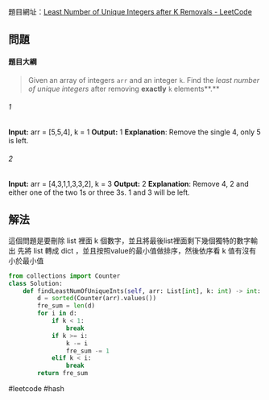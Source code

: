 
題目網址：[Least Number of Unique Integers after K Removals - LeetCode](https://leetcode.com/problems/least-number-of-unique-integers-after-k-removals/description/?envType=daily-question&envId=2024-02-20)

## 問題

#### 題目大綱

>Given an array of integers `arr` and an integer `k`. Find the _least number of unique integers_ after   removing **exactly** `k` elements**.**
###### 1
**Input:** arr = [5,5,4], k = 1
**Output:** 1
**Explanation**: Remove the single 4, only 5 is left.
###### 2
**Input:** arr = [4,3,1,1,3,3,2], k = 3
**Output:** 2
**Explanation**: Remove 4, 2 and either one of the two 1s or three 3s. 1 and 3 will be left.
## 解法

這個問題是要刪除 list 裡面 k 個數字，並且將最後list裡面剩下幾個獨特的數字輸出
先將 list 轉成 dict ，並且按照value的最小值做排序，然後依序看 k 值有沒有小於最小值

```python
from collections import Counter
class Solution:
    def findLeastNumOfUniqueInts(self, arr: List[int], k: int) -> int:
        d = sorted(Counter(arr).values())
        fre_sum = len(d)
        for i in d:
            if k < 1:
                break
            if k >= i:
                k -= i
                fre_sum -= 1
            elif k < i:
                break
        return fre_sum
```

#leetcode #hash